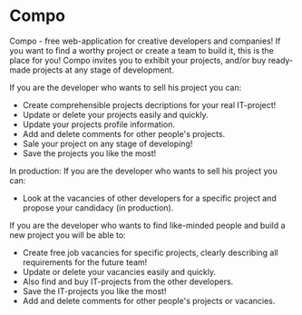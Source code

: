 # Compo
Compo - free web-application for creative developers and companies! If you want to find a worthy project or create a team to build it, this is the place for you! 
Compo invites you to exhibit your projects, and/or buy ready-made projects at any stage of development.

If you are the developer who wants to sell his project you can:
- Create comprehensible projects decriptions for your real IT-project!
- Update or delete your projects easily and quickly.
- Update your projects profile information.
- Add and delete comments for other people's projects.
- Sale your project on any stage of developing!
- Save the projects you like the most!

In production:
If you are the developer who wants to sell his project you can:
- Look at the vacancies of other developers for a specific project and propose your candidacy (in production).

If you are the developer who wants to find like-minded people and build a new project you will be able to:
- Create free job vacancies for specific projects, clearly describing all requirements for the future team!
- Update or delete your vacancies easily and quickly.
- Also find and buy IT-projects from the other developers.
- Save the IT-projects you like the most!
- Add and delete comments for other people's projects or vacancies.
